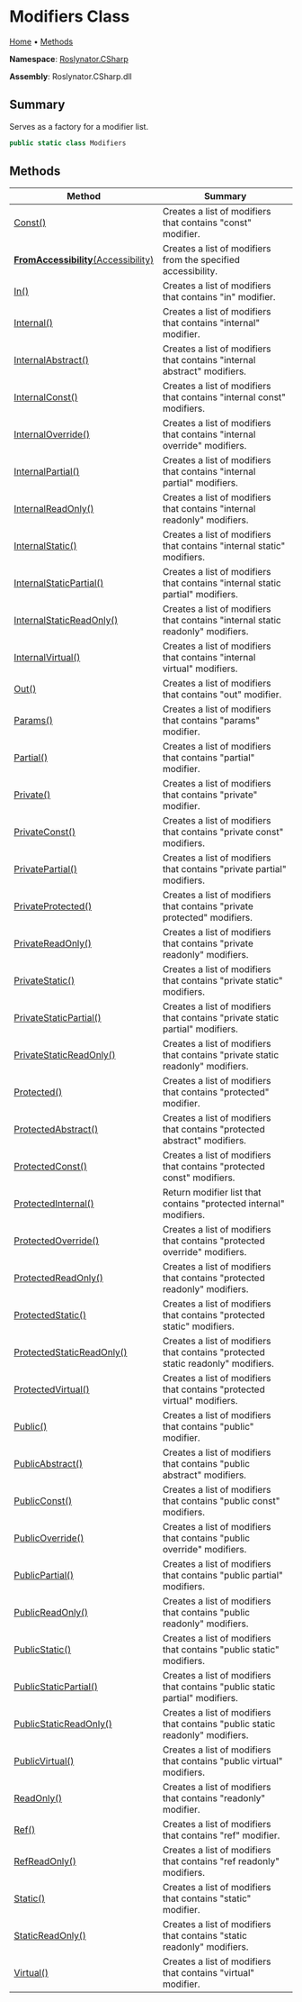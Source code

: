 # Modifiers Class

[Home](../../../README.md) &#x2022; [Methods](#methods)

**Namespace**: [Roslynator.CSharp](../README.md)

**Assembly**: Roslynator\.CSharp\.dll

## Summary

Serves as a factory for a modifier list\.

```csharp
public static class Modifiers
```

## Methods

| Method | Summary |
| ------ | ------- |
| [Const()](Const/README.md) | Creates a list of modifiers that contains "const" modifier\. |
| [**FromAccessibility**(Accessibility)](FromAccessibility/README.md) | Creates a list of modifiers from the specified accessibility\. |
| [In()](In/README.md) | Creates a list of modifiers that contains "in" modifier\. |
| [Internal()](Internal/README.md) | Creates a list of modifiers that contains "internal" modifier\. |
| [InternalAbstract()](InternalAbstract/README.md) | Creates a list of modifiers that contains "internal abstract" modifiers\. |
| [InternalConst()](InternalConst/README.md) | Creates a list of modifiers that contains "internal const" modifiers\. |
| [InternalOverride()](InternalOverride/README.md) | Creates a list of modifiers that contains "internal override" modifiers\. |
| [InternalPartial()](InternalPartial/README.md) | Creates a list of modifiers that contains "internal partial" modifiers\. |
| [InternalReadOnly()](InternalReadOnly/README.md) | Creates a list of modifiers that contains "internal readonly" modifiers\. |
| [InternalStatic()](InternalStatic/README.md) | Creates a list of modifiers that contains "internal static" modifiers\. |
| [InternalStaticPartial()](InternalStaticPartial/README.md) | Creates a list of modifiers that contains "internal static partial" modifiers\. |
| [InternalStaticReadOnly()](InternalStaticReadOnly/README.md) | Creates a list of modifiers that contains "internal static readonly" modifiers\. |
| [InternalVirtual()](InternalVirtual/README.md) | Creates a list of modifiers that contains "internal virtual" modifiers\. |
| [Out()](Out/README.md) | Creates a list of modifiers that contains "out" modifier\. |
| [Params()](Params/README.md) | Creates a list of modifiers that contains "params" modifier\. |
| [Partial()](Partial/README.md) | Creates a list of modifiers that contains "partial" modifier\. |
| [Private()](Private/README.md) | Creates a list of modifiers that contains "private" modifier\. |
| [PrivateConst()](PrivateConst/README.md) | Creates a list of modifiers that contains "private const" modifiers\. |
| [PrivatePartial()](PrivatePartial/README.md) | Creates a list of modifiers that contains "private partial" modifiers\. |
| [PrivateProtected()](PrivateProtected/README.md) | Creates a list of modifiers that contains "private protected" modifiers\. |
| [PrivateReadOnly()](PrivateReadOnly/README.md) | Creates a list of modifiers that contains "private readonly" modifiers\. |
| [PrivateStatic()](PrivateStatic/README.md) | Creates a list of modifiers that contains "private static" modifiers\. |
| [PrivateStaticPartial()](PrivateStaticPartial/README.md) | Creates a list of modifiers that contains "private static partial" modifiers\. |
| [PrivateStaticReadOnly()](PrivateStaticReadOnly/README.md) | Creates a list of modifiers that contains "private static readonly" modifiers\. |
| [Protected()](Protected/README.md) | Creates a list of modifiers that contains "protected" modifier\. |
| [ProtectedAbstract()](ProtectedAbstract/README.md) | Creates a list of modifiers that contains "protected abstract" modifiers\. |
| [ProtectedConst()](ProtectedConst/README.md) | Creates a list of modifiers that contains "protected const" modifiers\. |
| [ProtectedInternal()](ProtectedInternal/README.md) | Return modifier list that contains "protected internal" modifiers\. |
| [ProtectedOverride()](ProtectedOverride/README.md) | Creates a list of modifiers that contains "protected override" modifiers\. |
| [ProtectedReadOnly()](ProtectedReadOnly/README.md) | Creates a list of modifiers that contains "protected readonly" modifiers\. |
| [ProtectedStatic()](ProtectedStatic/README.md) | Creates a list of modifiers that contains "protected static" modifiers\. |
| [ProtectedStaticReadOnly()](ProtectedStaticReadOnly/README.md) | Creates a list of modifiers that contains "protected static readonly" modifiers\. |
| [ProtectedVirtual()](ProtectedVirtual/README.md) | Creates a list of modifiers that contains "protected virtual" modifiers\. |
| [Public()](Public/README.md) | Creates a list of modifiers that contains "public" modifier\. |
| [PublicAbstract()](PublicAbstract/README.md) | Creates a list of modifiers that contains "public abstract" modifiers\. |
| [PublicConst()](PublicConst/README.md) | Creates a list of modifiers that contains "public const" modifiers\. |
| [PublicOverride()](PublicOverride/README.md) | Creates a list of modifiers that contains "public override" modifiers\. |
| [PublicPartial()](PublicPartial/README.md) | Creates a list of modifiers that contains "public partial" modifiers\. |
| [PublicReadOnly()](PublicReadOnly/README.md) | Creates a list of modifiers that contains "public readonly" modifiers\. |
| [PublicStatic()](PublicStatic/README.md) | Creates a list of modifiers that contains "public static" modifiers\. |
| [PublicStaticPartial()](PublicStaticPartial/README.md) | Creates a list of modifiers that contains "public static partial" modifiers\. |
| [PublicStaticReadOnly()](PublicStaticReadOnly/README.md) | Creates a list of modifiers that contains "public static readonly" modifiers\. |
| [PublicVirtual()](PublicVirtual/README.md) | Creates a list of modifiers that contains "public virtual" modifiers\. |
| [ReadOnly()](ReadOnly/README.md) | Creates a list of modifiers that contains "readonly" modifier\. |
| [Ref()](Ref/README.md) | Creates a list of modifiers that contains "ref" modifier\. |
| [RefReadOnly()](RefReadOnly/README.md) | Creates a list of modifiers that contains "ref readonly" modifiers\. |
| [Static()](Static/README.md) | Creates a list of modifiers that contains "static" modifier\. |
| [StaticReadOnly()](StaticReadOnly/README.md) | Creates a list of modifiers that contains "static readonly" modifiers\. |
| [Virtual()](Virtual/README.md) | Creates a list of modifiers that contains "virtual" modifier\. |

